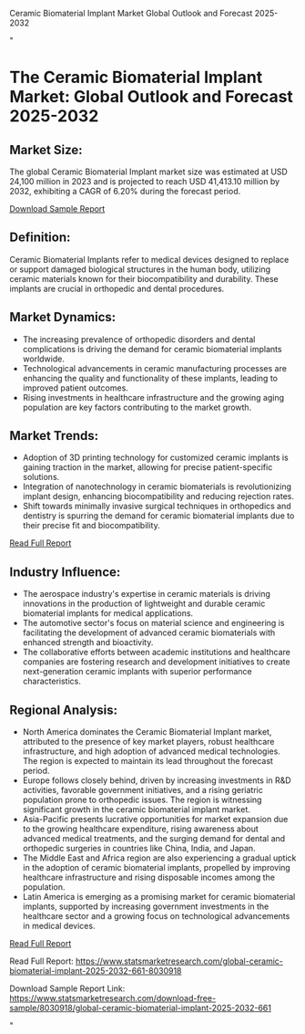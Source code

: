 Ceramic Biomaterial Implant Market Global Outlook and Forecast 2025-2032

"<!DOCTYPE html>
<html>
<body>

<h1>The Ceramic Biomaterial Implant Market: Global Outlook and Forecast 2025-2032</h1>

<h2>Market Size:</h2>
<p>The global Ceramic Biomaterial Implant market size was estimated at USD 24,100 million in 2023 and is projected to reach USD 41,413.10 million by 2032, exhibiting a CAGR of 6.20% during the forecast period.</p>
<p><a href='https://www.statsmarketresearch.com/global-ceramic-biomaterial-implant-2025-2032-661-8030918'>Download Sample Report</a></p>

<h2>Definition:</h2>
<p>Ceramic Biomaterial Implants refer to medical devices designed to replace or support damaged biological structures in the human body, utilizing ceramic materials known for their biocompatibility and durability. These implants are crucial in orthopedic and dental procedures.</p>

<h2>Market Dynamics:</h2>
<ul>
  <li>The increasing prevalence of orthopedic disorders and dental complications is driving the demand for ceramic biomaterial implants worldwide.</li>
  <li>Technological advancements in ceramic manufacturing processes are enhancing the quality and functionality of these implants, leading to improved patient outcomes.</li>
  <li>Rising investments in healthcare infrastructure and the growing aging population are key factors contributing to the market growth.</li>
</ul>

<h2>Market Trends:</h2>
<ul>
  <li>Adoption of 3D printing technology for customized ceramic implants is gaining traction in the market, allowing for precise patient-specific solutions.</li>
  <li>Integration of nanotechnology in ceramic biomaterials is revolutionizing implant design, enhancing biocompatibility and reducing rejection rates.</li>
  <li>Shift towards minimally invasive surgical techniques in orthopedics and dentistry is spurring the demand for ceramic biomaterial implants due to their precise fit and biocompatibility.</li>
</ul>
<p><a href='https://www.statsmarketresearch.com/global-ceramic-biomaterial-implant-2025-2032-661-8030918'>Read Full Report</a></p>

<h2>Industry Influence:</h2>
<ul>
  <li>The aerospace industry's expertise in ceramic materials is driving innovations in the production of lightweight and durable ceramic biomaterial implants for medical applications.</li>
  <li>The automotive sector's focus on material science and engineering is facilitating the development of advanced ceramic biomaterials with enhanced strength and bioactivity.</li>
  <li>The collaborative efforts between academic institutions and healthcare companies are fostering research and development initiatives to create next-generation ceramic implants with superior performance characteristics.</li>
</ul>

<h2>Regional Analysis:</h2>
<ul>
  <li>North America dominates the Ceramic Biomaterial Implant market, attributed to the presence of key market players, robust healthcare infrastructure, and high adoption of advanced medical technologies. The region is expected to maintain its lead throughout the forecast period.</li>
  <li>Europe follows closely behind, driven by increasing investments in R&D activities, favorable government initiatives, and a rising geriatric population prone to orthopedic issues. The region is witnessing significant growth in the ceramic biomaterial implant market.</li>
  <li>Asia-Pacific presents lucrative opportunities for market expansion due to the growing healthcare expenditure, rising awareness about advanced medical treatments, and the surging demand for dental and orthopedic surgeries in countries like China, India, and Japan.</li>
  <li>The Middle East and Africa region are also experiencing a gradual uptick in the adoption of ceramic biomaterial implants, propelled by improving healthcare infrastructure and rising disposable incomes among the population.</li>
  <li>Latin America is emerging as a promising market for ceramic biomaterial implants, supported by increasing government investments in the healthcare sector and a growing focus on technological advancements in medical devices.</li>
</ul>
<p><a href='https://www.statsmarketresearch.com/global-ceramic-biomaterial-implant-2025-2032-661-8030918'>Read Full Report</a></p>

<p>Read Full Report: <a href='https://www.statsmarketresearch.com/global-ceramic-biomaterial-implant-2025-2032-661-8030918'>https://www.statsmarketresearch.com/global-ceramic-biomaterial-implant-2025-2032-661-8030918</a></p>
<p>Download Sample Report Link: <a href='https://www.statsmarketresearch.com/download-free-sample/8030918/global-ceramic-biomaterial-implant-2025-2032-661'>https://www.statsmarketresearch.com/download-free-sample/8030918/global-ceramic-biomaterial-implant-2025-2032-661</a></p>

</body>
</html>"
